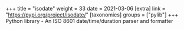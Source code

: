 +++
title = "isodate"
weight = 33
date = 2021-03-06
[extra]
link = "https://pypi.org/project/isodate/"
[taxonomies]
groups = ["pylib"]
+++
Python library - An ISO 8601 date/time/duration parser and formatter

